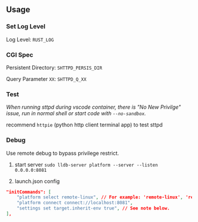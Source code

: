 
## Usage

### Set Log Level

Log Level: `RUST_LOG`

### CGI Spec

Persistent Directory: `SHTTPD_PERSIS_DIR`

Query Parameter `XX`: `SHTTPD_Q_XX`

### Test

*When running sttpd during vscode container, there is "No New Privilge" issue, run in normal shell or start code with `--no-sandbox`.*

recommend `httpie` (python http client terminal app) to test sttpd

### Debug

Use remote debug to bypass privilege restrict.

1. start server
`sudo lldb-server platform --server --listen 0.0.0.0:8081`

2. launch.json config

```json
"initCommands": [
    "platform select remote-linux", // For example: 'remote-linux', 'remote-macosx', 'remote-android', etc.
    "platform connect connect://localhost:8081",
    "settings set target.inherit-env true", // See note below.
],
```
